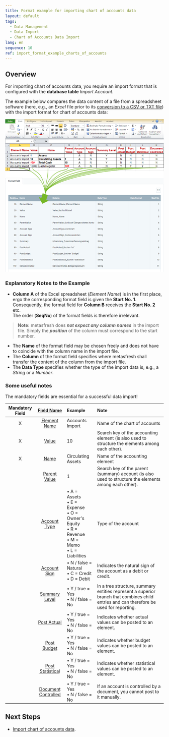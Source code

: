 ```yaml
---
title: Format example for importing chart of accounts data
layout: default
tags:
  - Data Management
  - Data Import
  - Chart of Accounts Data Import
lang: en
sequence: 10
ref: import_format_example_charts_of_accounts
---
```


## Overview
For importing chart of accounts data, you require an import format that is configured with the **database table** *Import Account*.

The example below compares the data content of a file from a spreadsheet software (here, e.g., an *Excel* file prior to its [conversion to a CSV or TXT file](Import_file_useful_tips)) with the import format for chart of accounts data:

![](assets/Chart_of_accounts_import_Excel_table_Format.png)

### Explanatory Notes to the Example
- **Column A** of the Excel spreadsheet (*Element Name*) is in the first place, ergo the corresponding format field is given the **Start No. 1**. Consequently, the format field for **Column B** receives the **Start No. 2** etc.<br> The order (**SeqNo**) of the format fields is therefore irrelevant.
 >**Note:** metasfresh does ***not expect any column names*** in the import file. Simply the ***position*** of the column must correspond to the start number.

- The **Name** of the format field may be chosen freely and does not have to coincide with the column name in the import file.
- The **Column** of the format field specifies where metasfresh shall transfer the content of the column from the import file.
- The **Data Type** specifies whether the type of the import data is, e.g., a *String* or a *Number*.

### Some useful notes
The mandatory fields are essential for a successful data import!

| Mandatory Field | <abbr title="Hover your cursor over the field name to see the corresponding column name.">Field Name</abbr> | Example | Note |
| :---: | :---: | :--- | :--- |
| X | <abbr title="ElementName_Element Name">Element Name</abbr> | Accounts Import | Name of the chart of accounts |
| X | <abbr title="Value_Suchschlüssel">Value</abbr> | 10 | Search key of the accounting element (is also used to structure the elements among each other). |
| X | <abbr title="Name_Name">Name</abbr> | Circulating Assets | Name of the accounting element |
|  | <abbr title="ParentValue_Schlüssel Übergeordnetes Konto">Parent Value</abbr> | 1 | Search key of the parent (summary) account (is also used to structure the elements among each other). |
|  | <abbr title="AccountType_Kontenart">Account Type</abbr> | •&nbsp;A = Assets<br> •&nbsp;E = Expense<br> •&nbsp;O = Owner's Equity<br> •&nbsp;R = Revenue<br> •&nbsp;M = Memo<br> •&nbsp;L = Liabilities | Type of the account |
|  | <abbr title="AccountSign_Kontovorzeichen">Account Sign</abbr> | •&nbsp;N / false = Natural<br> •&nbsp;C = Credit<br> •&nbsp;D = Debit | Indicates the natural sign of the account as a debit or credit. |
|  | <abbr title="IsSummary_Zusammenfassungseintrag">Summary Level</abbr> | •&nbsp;Y / true = Yes<br> •&nbsp;N / false = No | In a tree structure, summary entities represent a superior branch that combines child entries and can therefore be used for reporting. |
|  | <abbr title="PostActual_Buchen &quot;Ist&quot;">Post Actual</abbr> | •&nbsp;Y / true = Yes<br> •&nbsp;N / false = No | Indicates whether actual values can be posted to an element. |
|  | <abbr title="PostBudget_Buchen &quot;Budget&quot;">Post Budget</abbr> | •&nbsp;Y / true = Yes<br> •&nbsp;N / false = No | Indicates whether budget values can be posted to an element. |
|  | <abbr title="PostStatistical_Buchen &quot;statistisch&quot;">Post Statistical</abbr> | •&nbsp;Y / true = Yes<br> •&nbsp;N / false = No | Indicates whether statistical values can be posted to an element. |
|  | <abbr title="IsDocControlled_Belegartgesteuert">Document Controlled</abbr> | •&nbsp;Y / true = Yes<br> •&nbsp;N / false = No | If an account is controlled by a document, you cannot post to it manually. |

## Next Steps
- [Import chart of accounts data](Import_charts_of_accounts).
